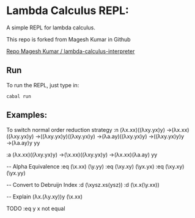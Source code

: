 Lambda Calculus REPL:
====================

A simple REPL for lambda calculus.

This repo is forked from Magesh Kumar in Github

[Repo Magesh Kumar / lambda-calculus-interpreter](https://github.com/Ema93sh/lambda-calculus-interpreter)

## Run

To run the REPL, just type in:

    cabal run


## Examples:

To switch normal order reduction strategy
:n
(λx.xx)((λxy.yx)y)
→(λx.xx)((λxy.yx)y)
→((λxy.yx)y)((λxy.yx)y)
→(λa.ay)((λxy.yx)y)
→((λxy.yx)y)y
→(λa.ay)y
yy

:a
(λx.xx)((λxy.yx)y)
→(\x.xx)((λxy.yx)y)
→(λx.xx)(λa.ay)
yy

-- Alpha Equivalence
:eq (\x.xx) (\y.yy)
:eq (\xy.xy) (\yx.yx)
:eq (\xy.xy) (\yx.yy)


-- Convert to Debruijn Index
:d (\xysz.xs(ysz))
:d (\x.x(\y.xx))

-- Explain
(λx.(λy.xy))y (\x.xx)


TODO
:eq y x not equal
